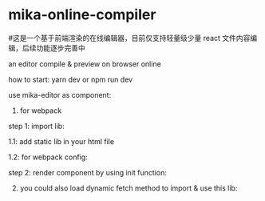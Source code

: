 # mika-online-compiler

#这是一个基于前端渲染的在线编辑器，目前仅支持轻量级少量 react 文件内容编辑，后续功能逐步完善中

an editor compile &amp; preview on browser online

how to start:
yarn dev or npm run dev

use mika-editor as component:

1.  for webpack

step 1: import lib:

1.1: add static lib in your html file

<script src="https://raw.githubusercontent.com/DarylLi/mika-online-compiler/refs/heads/develop/build/root.bundle.js" > </script>

1.2: for webpack config:

<!-- setting your externals options as below:

        externals: [
        {
            "mika-editor-fe": "root_MikaEdit",
        },

        ],
    -->

step 2: render component by using init function:

<!--
        renderComponents.renderComponents(document.getElementById("editor")//setting your target dom);
    -->

2.  you could also load dynamic fetch method to import & use this lib:

  <!-- 
    let script = document.createElement("script");
    
    //you could copy a new file from git resouce, and load it as your local resouce
    script.setAttribute("src", "https://raw.githubusercontent.com/DarylLi/mika-online-compiler/refs/heads/develop/build/root.bundle.js");

    document.body.appendChild(script);
    script.onload = () => {
      window.root_MikaEdit.default.renderComponents(
        document.getElementById("editor")//setting your target dom
      );
    };
    
 -->
